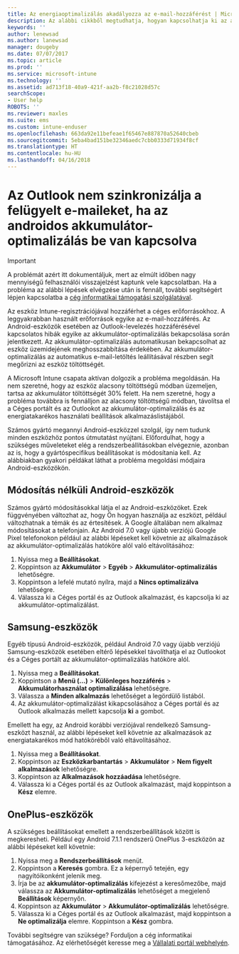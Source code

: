 ```yaml
---
title: Az energiaoptimalizálás akadályozza az e-mail-hozzáférést | Microsoft Docs
description: Az alábbi cikkből megtudhatja, hogyan kapcsolhatja ki az androidos energiaoptimalizálást, hogy biztosan hozzáférhessen a levelezéséhez.
keywords: ''
author: lenewsad
ms.author: lanewsad
manager: dougeby
ms.date: 07/07/2017
ms.topic: article
ms.prod: ''
ms.service: microsoft-intune
ms.technology: ''
ms.assetid: ad713f18-40a9-421f-aa2b-f8c21028d57c
searchScope:
- User help
ROBOTS: ''
ms.reviewer: maxles
ms.suite: ems
ms.custom: intune-enduser
ms.openlocfilehash: 663da92e11befeae1f65467e887870a52640cbeb
ms.sourcegitcommit: 5eba4bad151be32346aedc7cbb0333d71934f8cf
ms.translationtype: HT
ms.contentlocale: hu-HU
ms.lasthandoff: 04/16/2018
---
```

# <a name="outlook-wont-sync-managed-email-when-battery-optimization-for-android-is-turned-on"></a>Az Outlook nem szinkronizálja a felügyelt e-maileket, ha az androidos akkumulátor-optimalizálás be van kapcsolva

> [!IMPORTANT]
> A problémát azért itt dokumentáljuk, mert az elmúlt időben nagy mennyiségű felhasználói visszajelzést kaptunk vele kapcsolatban. Ha a probléma az alábbi lépések elvégzése után is fennáll, további segítségért lépjen kapcsolatba a [cég informatikai támogatási szolgálatával](https://portal.manage.microsoft.com#HelpDeskDialog).

Az eszköz Intune-regisztrációjával hozzáférhet a céges erőforrásokhoz. A leggyakrabban használt erőforrások egyike az e-mail-hozzáférés. Az Android-eszközök esetében az Outlook-levelezés hozzáférésével kapcsolatos hibák egyike az akkumulátor-optimalizálás bekapcsolása során jelentkezett. Az akkumulátor-optimalizálás automatikusan bekapcsolhat az eszköz üzemidejének meghosszabbítása érdekében. Az akkumulátor-optimalizálás az automatikus e-mail-letöltés leállításával részben segít megőrizni az eszköz töltöttségét.

A Microsoft Intune csapata aktívan dolgozik a probléma megoldásán. Ha nem szeretné, hogy az eszköz alacsony töltöttségű módban üzemeljen, tartsa az akkumulátor töltöttségét 30% felett. Ha nem szeretné, hogy a probléma továbbra is fennálljon az alacsony töltöttségű módban, távolítsa el a Céges portált és az Outlookot az akkumulátor-optimalizálás és az energiatakarékos használati beállítások alkalmazáslistájából.

Számos gyártó megannyi Android-eszközzel szolgál, így nem tudunk minden eszközhöz pontos útmutatást nyújtani. Előfordulhat, hogy a szükséges műveleteket elég a rendszerbeállításokban elvégeznie, azonban az is, hogy a gyártóspecifikus beállításokat is módosítania kell. Az alábbiakban gyakori példákat láthat a probléma megoldási módjaira Android-eszközökön.

## <a name="unmodified-android-devices"></a>Módosítás nélküli Android-eszközök

Számos gyártó módosításokkal látja el az Android-eszközöket. Ezek függvényében változhat az, hogy Ön hogyan használja az eszközt, például változhatnak a témák és az értesítések. A Google általában nem alkalmaz módosításokat a telefonjain. Az Android 7.0 vagy újabb verziójú Google Pixel telefonokon például az alábbi lépéseket kell követnie az alkalmazások az akkumulátor-optimalizálás hatóköre alól való eltávolításához:

1. Nyissa meg a **Beállításokat**.
2. Koppintson az **Akkumulátor** > **Egyéb** > **Akkumulátor-optimalizálás** lehetőségre.
3. Koppintson a lefelé mutató nyílra, majd a **Nincs optimalizálva** lehetőségre.
4. Válassza ki a Céges portál és az Outlook alkalmazást, és kapcsolja ki az akkumulátor-optimalizálást.

## <a name="samsung-devices"></a>Samsung-eszközök

Egyéb típusú Android-eszközök, például Android 7.0 vagy újabb verziójú Samsung-eszközök esetében eltérő lépésekkel távolíthatja el az Outlookot és a Céges portált az akkumulátor-optimalizálás hatóköre alól.

1. Nyissa meg a **Beállításokat**.
2. Koppintson a **Menü (...)**  > **Különleges hozzáférés** > **Akkumulátorhasználat optimalizálása** lehetőségre.
3. Válassza a **Minden alkalmazás** lehetőséget a legördülő listából.
4. Az akkumulátor-optimalizálást kikapcsolásához a Céges portál és az Outlook alkalmazás mellett kapcsolja **ki** a gombot.

Emellett ha egy, az Android korábbi verziójával rendelkező Samsung-eszközt használ, az alábbi lépéseket kell követnie az alkalmazások az energiatakarékos mód hatóköréből való eltávolításához.

1. Nyissa meg a **Beállításokat**.
2. Koppintson az **Eszközkarbantartás** > **Akkumulátor** > **Nem figyelt alkalmazások** lehetőségre.
3. Koppintson az **Alkalmazások hozzáadása** lehetőségre.
4. Válassza ki a Céges portál és az Outlook alkalmazást, majd koppintson a **Kész** elemre.

## <a name="oneplus-devices"></a>OnePlus-eszközök

A szükséges beállításokat emellett a rendszerbeállítások között is megkeresheti. Például egy Android 7.1.1 rendszerű OnePlus 3-eszközön az alábbi lépéseket kell követnie: 

1. Nyissa meg a **Rendszerbeállítások** menüt. 
2. Koppintson a **Keresés** gombra. Ez a képernyő tetején, egy nagyítóikonként jelenik meg. 
3. Írja be az **akkumulátor-optimalizálás** kifejezést a keresőmezőbe, majd válassza az **Akkumulátor-optimalizálás** lehetőséget a megjelenő **Beállítások** képernyőn. 
4. Koppintson az **Akkumulátor** > **Akkumulátor-optimalizálás** lehetőségre.
5. Válassza ki a Céges portál és az Outlook alkalmazást, majd koppintson a **Ne optimalizálja** elemre. Koppintson a **Kész** gombra.

<!--On a OnePlus 5 device with Android 7.1.1, you would follow these steps to remove these apps from battery optimization:
1. Open **Settings**.
2. Tap **Battery** > **Battery optimization**.
3. Select the Company Portal and Outlook apps, then select **Don’t optimize**. Tap **Done**.-->

További segítségre van szüksége? Forduljon a cég informatikai támogatásához. Az elérhetőségét keresse meg a [Vállalati portál webhelyén](https://portal.manage.microsoft.com#HelpDeskDialog).
